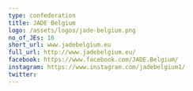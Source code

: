 ```yaml
---
type: confederation
title: JADE Belgium
logo: /assets/logos/jade-belgium.png
no_of_JEs: 16
short_url: www.jadebelgium.eu
full_url: http://www.jadebelgium.eu/
facebook: https://www.facebook.com/JADE.Belgium/
instagram: https://www.instagram.com/jadebelgium1/
twitter:
---
```

